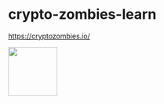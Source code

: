 # crypto-zombies-learn
 https://cryptozombies.io/


<img align="center" width="100" height="100" src="https://user-images.githubusercontent.com/72088440/178101450-950ba17c-6aff-4013-aa9d-81ca8da2b2d9.png">
